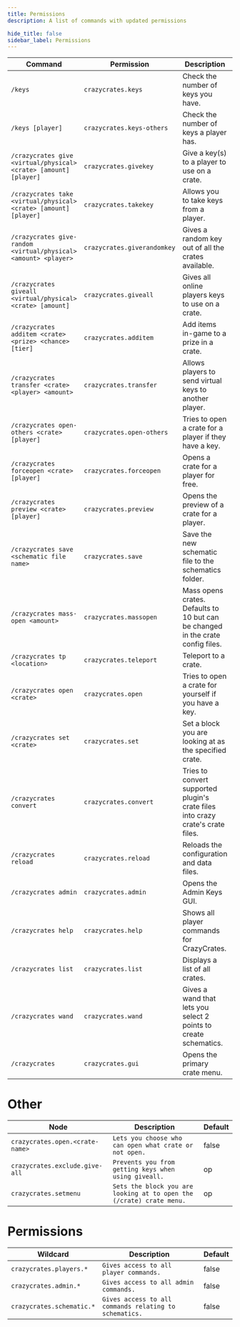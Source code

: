 ```yaml
---
title: Permissions
description: A list of commands with updated permissions

hide_title: false
sidebar_label: Permissions
---
```

| Command                                                          | Permission                  | Description                                                                     | Default |
|------------------------------------------------------------------|-----------------------------|---------------------------------------------------------------------------------|---------|
| `/keys`                                                          | `crazycrates.keys`          | Check the number of keys you have.                                              | true    |
| `/keys [player]`                                                 | `crazycrates.keys-others`   | Check the number of keys a player has.                                          | op      |
| `/crazycrates give <virtual/physical> <crate> [amount] [player]` | `crazycrates.givekey`       | Give a key(s) to a player to use on a crate.                                    | op      |
| `/crazycrates take <virtual/physical> <crate> [amount] [player]` | `crazycrates.takekey`       | Allows you to take keys from a player.                                          | op      |
| `/crazycrates give-random <virtual/physical> <amount> <player>`  | `crazycrates.giverandomkey` | Gives a random key out of all the crates available.                             | op      |
| `/crazycrates giveall <virtual/physical> <crate> [amount]`       | `crazycrates.giveall`       | Gives all online players keys to use on a crate.                                | op      |
| `/crazycrates additem <crate> <prize> <chance> [tier]`           | `crazycrates.additem`       | Add items in-game to a prize in a crate.                                        | op      |
| `/crazycrates transfer <crate> <player> <amount>`                | `crazycrates.transfer`      | Allows players to send virtual keys to another player.                          | op      |
| `/crazycrates open-others <crate> [player]`                      | `crazycrates.open-others`   | Tries to open a crate for a player if they have a key.                          | op      |
| `/crazycrates forceopen <crate> [player]`                        | `crazycrates.forceopen`     | Opens a crate for a player for free.                                            | op      |
| `/crazycrates preview <crate> [player]`                          | `crazycrates.preview`       | Opens the preview of a crate for a player.                                      | op      |
| `/crazycrates save <schematic file name>`                        | `crazycrates.save`          | Save the new schematic file to the schematics folder.                           | op      |
| `/crazycrates mass-open <amount>`                                | `crazycrates.massopen`      | Mass opens crates. Defaults to 10 but can be changed in the crate config files. | op      |
| `/crazycrates tp <location>`                                     | `crazycrates.teleport`      | Teleport to a crate.                                                            | op      |
| `/crazycrates open <crate>`                                      | `crazycrates.open`          | Tries to open a crate for yourself if you have a key.                           | op      |
| `/crazycrates set <crate>`                                       | `crazycrates.set`           | Set a block you are looking at as the specified crate.                          | op      |
| `/crazycrates convert`                                           | `crazycrates.convert`       | Tries to convert supported plugin's crate files into crazy crate's crate files. | op      |
| `/crazycrates reload`                                            | `crazycrates.reload`        | Reloads the configuration and data files.                                       | op      |
| `/crazycrates admin`                                             | `crazycrates.admin`         | Opens the Admin Keys GUI.                                                       | op      |
| `/crazycrates help`                                              | `crazycrates.help`          | Shows all player commands for CrazyCrates.                                      | true    |
| `/crazycrates list`                                              | `crazycrates.list`          | Displays a list of all crates.                                                  | op      |
| `/crazycrates wand`                                              | `crazycrates.wand`          | Gives a wand that lets you select 2 points to create schematics.                | op      |
| `/crazycrates`                                                   | `crazycrates.gui`           | Opens the primary crate menu.                                                   | true    |

# Other
| Node                            | Description                                                          | Default |
|---------------------------------|----------------------------------------------------------------------|---------|
| `crazycrates.open.<crate-name>` | `Lets you choose who can open what crate or not open.`               | false   |
| `crazycrates.exclude.give-all`  | `Prevents you from getting keys when using giveall.`                 | op      |
| `crazycrates.setmenu`           | `Sets the block you are looking at to open the (/crate) crate menu.` | op      |

# Permissions
| Wildcard                  | Description                                            | Default |
|---------------------------|--------------------------------------------------------|---------|
| `crazycrates.players.*`   | `Gives access to all player commands.`                 | false   |
| `crazycrates.admin.*`     | `Gives access to all admin commands.`                  | false   |
| `crazycrates.schematic.*` | `Gives access to all commands relating to schematics.` | false   |
